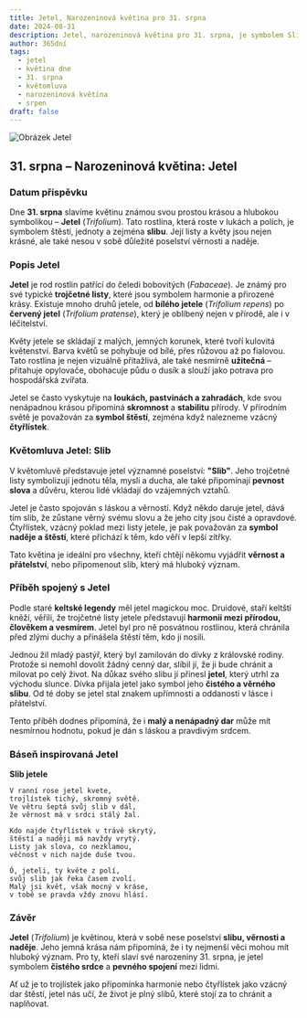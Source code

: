 ```yaml
---
title: Jetel, Narozeninová květina pro 31. srpna
date: 2024-08-31
description: Jetel, narozeninová květina pro 31. srpna, je symbolem Slib. Objevte její jedinečný význam, fascinující příběhy a poezii, která oslavuje její krásu.
author: 365dní
tags:
  - jetel
  - květina dne
  - 31. srpna
  - květomluva
  - narozeninová květina
  - srpen
draft: false
---
```


![Obrázek Jetel](https://cdn.pixabay.com/photo/2018/10/23/19/10/clover-3768689_1280.jpg#center)


## 31. srpna – Narozeninová květina: Jetel

### Datum příspěvku

Dne **31. srpna** slavíme květinu známou svou prostou krásou a hlubokou symbolikou – **Jetel** (_Trifolium_). Tato rostlina, která roste v lukách a polích, je symbolem štěstí, jednoty a zejména **slibu**. Její listy a květy jsou nejen krásné, ale také nesou v sobě důležité poselství věrnosti a naděje.

### Popis Jetel

**Jetel** je rod rostlin patřící do čeledi bobovitých (_Fabaceae_). Je známý pro své typické **trojčetné listy**, které jsou symbolem harmonie a přirozené krásy. Existuje mnoho druhů jetele, od **bílého jetele** (_Trifolium repens_) po **červený jetel** (_Trifolium pratense_), který je oblíbený nejen v přírodě, ale i v léčitelství.

Květy jetele se skládají z malých, jemných korunek, které tvoří kulovitá květenství. Barva květů se pohybuje od bílé, přes růžovou až po fialovou. Tato rostlina je nejen vizuálně přitažlivá, ale také nesmírně **užitečná** – přitahuje opylovače, obohacuje půdu o dusík a slouží jako potrava pro hospodářská zvířata.

Jetel se často vyskytuje na **loukách, pastvinách a zahradách**, kde svou nenápadnou krásou připomíná **skromnost** a **stabilitu** přírody. V přírodním světě je považován za **symbol štěstí**, zejména když nalezneme vzácný **čtyřlístek**.

### Květomluva Jetel: Slib

V květomluvě představuje jetel významné poselství: **"Slib"**. Jeho trojčetné listy symbolizují jednotu těla, mysli a ducha, ale také připomínají **pevnost slova** a důvěru, kterou lidé vkládají do vzájemných vztahů.

Jetel je často spojován s láskou a věrností. Když někdo daruje jetel, dává tím slib, že zůstane věrný svému slovu a že jeho city jsou čisté a opravdové. Čtyřlístek, vzácný poklad mezi listy jetele, je pak považován za **symbol naděje a štěstí**, které přichází k těm, kdo věří v lepší zítřky.

Tato květina je ideální pro všechny, kteří chtějí někomu vyjádřit **věrnost a přátelství**, nebo připomenout slib, který má hluboký význam.

### Příběh spojený s Jetel

Podle staré **keltské legendy** měl jetel magickou moc. Druidové, staří keltští kněží, věřili, že trojčetné listy jetele představují **harmonii mezi přírodou, člověkem a vesmírem**. Jetel byl pro ně posvátnou rostlinou, která chránila před zlými duchy a přinášela štěstí těm, kdo ji nosili.

Jednou žil mladý pastýř, který byl zamilován do dívky z královské rodiny. Protože si nemohl dovolit žádný cenný dar, slíbil jí, že ji bude chránit a milovat po celý život. Na důkaz svého slibu jí přinesl **jetel**, který utrhl za východu slunce. Dívka přijala jetel jako symbol jeho **čistého a věrného slibu**. Od té doby se jetel stal znakem upřímnosti a oddanosti v lásce i přátelství.

Tento příběh dodnes připomíná, že i **malý a nenápadný dar** může mít nesmírnou hodnotu, pokud je dán s láskou a pravdivým srdcem.

### Báseň inspirovaná Jetel

**Slib jetele**

```
V ranní rose jetel kvete,  
trojlístek tichý, skromný světě.  
Ve větru šeptá svůj slib v dál,  
že věrnost má v srdci stálý žal.  

Kdo najde čtyřlístek v trávě skrytý,  
štěstí a naději má navždy vrytý.  
Listy jak slova, co nezklamou,  
věčnost v nich najde duše tvou.  

Ó, jeteli, ty květe z polí,  
svůj slib jak řeka časem zvolí.  
Malý jsi květ, však mocný v kráse,  
v tobě se pravda vždy znovu hlásí.  
```

### Závěr

**Jetel** (_Trifolium_) je květinou, která v sobě nese poselství **slibu, věrnosti a naděje**. Jeho jemná krása nám připomíná, že i ty nejmenší věci mohou mít hluboký význam. Pro ty, kteří slaví své narozeniny 31. srpna, je jetel symbolem **čistého srdce** a **pevného spojení** mezi lidmi.

Ať už je to trojlístek jako připomínka harmonie nebo čtyřlístek jako vzácný dar štěstí, jetel nás učí, že život je plný slibů, které stojí za to chránit a naplňovat.